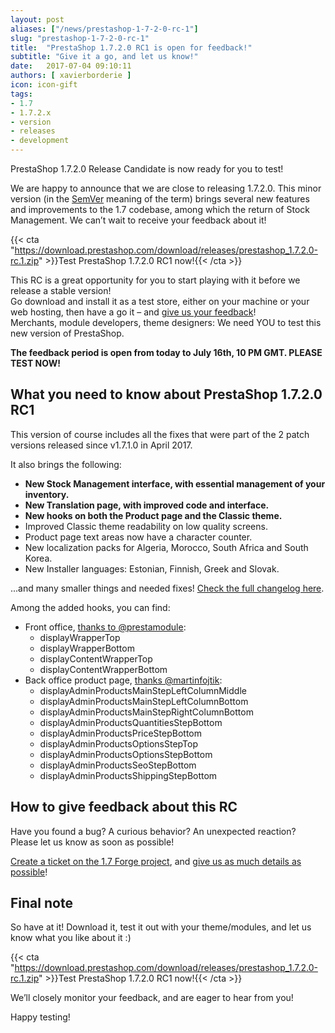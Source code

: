 ```yaml
---
layout: post
aliases: ["/news/prestashop-1-7-2-0-rc-1"]
slug: "prestashop-1-7-2-0-rc-1"
title:  "PrestaShop 1.7.2.0 RC1 is open for feedback!"
subtitle: "Give it a go, and let us know!"
date:   2017-07-04 09:10:11
authors: [ xavierborderie ]
icon: icon-gift
tags:
- 1.7
- 1.7.2.x
- version
- releases
- development
---
```


PrestaShop 1.7.2.0 Release Candidate is now ready for you to test!

We are happy to announce that we are close to releasing 1.7.2.0. This minor version (in the [SemVer](http://build.prestashop.com/news/a-more-semantic-versioning-scheme/) meaning of the term) brings several new features and improvements to the 1.7 codebase, among which the return of Stock Management. We can’t wait to receive your feedback about it!

{{< cta "https://download.prestashop.com/download/releases/prestashop_1.7.2.0-rc.1.zip" >}}Test PrestaShop 1.7.2.0 RC1 now!{{< /cta >}}

This RC is a great opportunity for you to start playing with it before we release a stable version!<br/>
Go download and install it as a test store, either on your machine or your web hosting, then have a go it – and [give us your feedback](http://forge.prestashop.com/secure/CreateIssue%21default.jspa?selectedProjectId=11322&issuetype=1)!<br/>
Merchants, module developers, theme designers: We need YOU to test this new version of PrestaShop.

<b>The feedback period is open from today to July 16th, 10 PM GMT. PLEASE TEST NOW!</b>


## What you need to know about PrestaShop 1.7.2.0 RC1

This version of course includes all the fixes that were part of the 2 patch versions released since v1.7.1.0 in April 2017.

It also brings the following:

* **New Stock Management interface, with essential management of your inventory.**
* **New Translation page, with improved code and interface.**
* **New hooks on both the Product page and the Classic theme.**
* Improved Classic theme readability on low quality screens.
* Product page text areas now have a character counter.
* New localization packs for Algeria, Morocco, South Africa and South Korea.
* New Installer languages: Estonian, Finnish, Greek and Slovak.

...and many smaller things and needed fixes! [Check the full changelog here](https://assets.prestashop2.com/fr/system/files/ps_releases/changelog_1.7.2.0-rc.1.txt).

Among the added hooks, you can find:

* Front office, [thanks to @prestamodule](https://github.com/PrestaShop/PrestaShop/pull/7688/files):
  * displayWrapperTop
  * displayWrapperBottom
  * displayContentWrapperTop
  * displayContentWrapperBottom 
* Back office product page, [thanks @martinfojtik](https://github.com/PrestaShop/PrestaShop/pull/7613/files):
  * displayAdminProductsMainStepLeftColumnMiddle
  * displayAdminProductsMainStepLeftColumnBottom
  * displayAdminProductsMainStepRightColumnBottom
  * displayAdminProductsQuantitiesStepBottom
  * displayAdminProductsPriceStepBottom
  * displayAdminProductsOptionsStepTop
  * displayAdminProductsOptionsStepBottom
  * displayAdminProductsSeoStepBottom
  * displayAdminProductsShippingStepBottom


## How to give feedback about this RC

Have you found a bug? A curious behavior? An unexpected reaction? Please let us know as soon as possible! 

[Create a ticket on the 1.7 Forge project](http://forge.prestashop.com/secure/CreateIssue%21default.jspa?selectedProjectId=11322&issuetype=1), and [give us as much details as possible](http://build.prestashop.com/news/how-to-create-bug-report/)!


## Final note

So have at it! Download it, test it out with your theme/modules, and let us know what you like about it :)

{{< cta "https://download.prestashop.com/download/releases/prestashop_1.7.2.0-rc.1.zip" >}}Test PrestaShop 1.7.2.0 RC1 now!{{< /cta >}}

We’ll closely monitor your feedback, and are eager to hear from you!

Happy testing!



